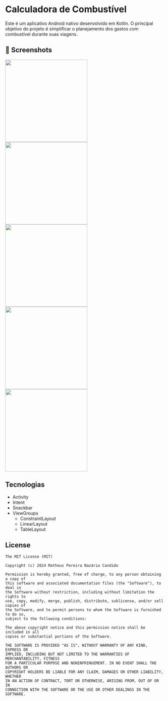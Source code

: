 # Calculadora de Combustível
Este é um aplicativo Android nativo desenvolvido em Kotlin. O principal objetivo do projeto é simplificar o planejamento dos gastos com combustível durante suas viagens.

## :camera_flash: Screenshots
<img src="https://github.com/user-attachments/assets/cf600102-23b6-4d1d-8ff2-33afaeb71c26" width=260/> <img src="https://github.com/user-attachments/assets/acefaf6e-a42a-4e3e-9611-c7d6870b5596" width=260/> <img src="https://github.com/user-attachments/assets/9b3c1334-7f82-4330-919e-ffc581ac226e" width=260/> <img src="https://github.com/user-attachments/assets/e317b792-2a29-446d-b16a-412198467eee" width=260/> <img src="https://github.com/user-attachments/assets/e34f02e1-cd8a-4e14-9fce-863dc2288234" width=260/>

## Tecnologias
- Activity
- Intent
- Snackbar
- ViewGroups
  - ConstraintLayout
  - LinearLayout
  - TableLayout
	
## License
```
The MIT License (MIT)

Copyright (c) 2024 Matheus Pereira Nazário Candido

Permission is hereby granted, free of charge, to any person obtaining a copy of
this software and associated documentation files (the "Software"), to deal in
the Software without restriction, including without limitation the rights to
use, copy, modify, merge, publish, distribute, sublicense, and/or sell copies of
the Software, and to permit persons to whom the Software is furnished to do so,
subject to the following conditions:

The above copyright notice and this permission notice shall be included in all
copies or substantial portions of the Software.

THE SOFTWARE IS PROVIDED "AS IS", WITHOUT WARRANTY OF ANY KIND, EXPRESS OR
IMPLIED, INCLUDING BUT NOT LIMITED TO THE WARRANTIES OF MERCHANTABILITY, FITNESS
FOR A PARTICULAR PURPOSE AND NONINFRINGEMENT. IN NO EVENT SHALL THE AUTHORS OR
COPYRIGHT HOLDERS BE LIABLE FOR ANY CLAIM, DAMAGES OR OTHER LIABILITY, WHETHER
IN AN ACTION OF CONTRACT, TORT OR OTHERWISE, ARISING FROM, OUT OF OR IN
CONNECTION WITH THE SOFTWARE OR THE USE OR OTHER DEALINGS IN THE SOFTWARE.
```

